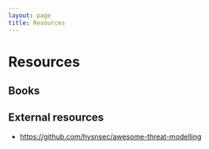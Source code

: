 ```yaml
---
layout: page
title: Resources
---
```


# Resources

## Books

## External resources
- https://github.com/hysnsec/awesome-threat-modelling
